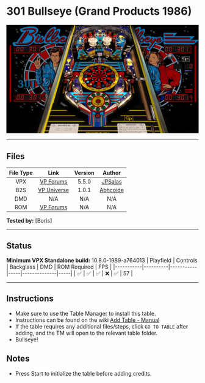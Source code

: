 # 301 Bullseye (Grand Products 1986)

![Table Preview](../../images/vpx-301bullseye.jpg)

---

## Files
| File Type | Link | Version | Author |
|:---------:|:----:|:-------:|:------:|
| VPX | [VP Forums](https://www.vpforums.org/index.php?s=1626316605b94c1502262391eba17e6a&app=downloads&showfile=17011) | 5.5.0 | [JPSalas](https://www.vpforums.org/index.php?showuser=277) |
| B2S | [VP Universe](https://vpuniverse.com/files/file/23078-301-bullseye-grand-products-1986-backglass/) | 1.0.1 | [Abhcoide](https://vpuniverse.com/profile/48895-abhcoide/) |
| DMD | N/A | N/A | N/A |
| ROM | [VP Forums](https://www.vpforums.org/index.php?app=downloads&showfile=637) | N/A | N/A |

**Tested by:** [Boris]

---

## Status 
**Minimum VPX Standalone build:** 10.8.0-1989-a764013
| Playfield | Controls | Backglass | DMD | ROM Required | FPS | 
|-----------|----------|-----------|-----|--------------|-----|
| :white_check_mark: | :white_check_mark: | :white_check_mark: | :x: | :white_check_mark: | 57 |

---

## Instructions

- Make sure to use the Table Manager to install this table.
- Instructions can be found on the wiki [Add Table - Manual](https://github.com/LegendsUnchained/vpx-standalone-alp4k/wiki/%5B04%5D-%F0%9F%A7%A1-TM-%E2%80%90-Other-Features#add-table---manual)
- If the table requires any additional files/steps, click `GO TO TABLE` after adding, and the TM will open to the relevant table folder.
- Bullseye!

## Notes
- Press Start to initialize the table before adding credits.

